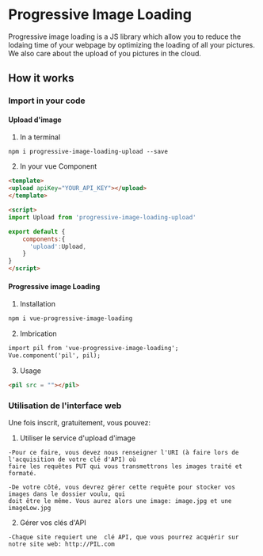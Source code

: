 # Progressive Image Loading

Progressive image loading is a JS library which allow you to reduce the lodaing time of your webpage by optimizing the loading of all your pictures. We also care about the upload of you pictures in the cloud.

## How it works

### Import in your code

#### Upload d'image

1. In a terminal

  ```
  npm i progressive-image-loading-upload --save
  ```
  
2. In your vue Component

  ```html
<template>
  <upload apiKey="YOUR_API_KEY"></upload>
</template>

<script>
  import Upload from 'progressive-image-loading-upload'

  export default {
      components:{
        'upload':Upload,
      }
  }
</script>
  ```
  
#### Progressive image Loading

1. Installation

  ```html
  npm i vue-progressive-image-loading
  ```
  
2. Imbrication

  ```html
  import pil from 'vue-progressive-image-loading';
  Vue.component('pil', pil);
  ```
  
3. Usage

  ```html
  <pil src = ""></pil>
  ```
 
### Utilisation de l'interface web

Une fois inscrit, gratuitement, vous pouvez:
  1. Utiliser le service d'upload d'image
  
    -Pour ce faire, vous devez nous renseigner l'URI (à faire lors de l'acquisition de votre clé d'API) où
    faire les requêtes PUT qui vous transmettrons les images traité et formaté.
    
    -De votre côté, vous devrez gérer cette requête pour stocker vos images dans le dossier voulu, qui
    doit être le même. Vous aurez alors une image: image.jpg et une imageLow.jpg
  
  2. Gérer vos clés d'API
  
    -Chaque site requiert une  clé API, que vous pourrez acquérir sur notre site web: http://PIL.com
    
